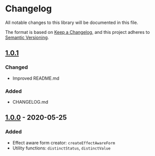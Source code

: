 # Changelog

All notable changes to this library will be documented in this file.

The format is based on [Keep a Changelog](https://keepachangelog.com/en/1.0.0/),
and this project adheres to [Semantic Versioning](https://semver.org/spec/v2.0.0.html).

## [1.0.1]

### Changed

- Improved README.md

### Added

- CHANGELOG.md

## [1.0.0] - 2020-05-25

### Added

- Effect aware form creator: `createEffectAwareForm`
- Utility functions: `distinctStatus`, `distinctValue`

[1.0.1]: https://www.npmjs.com/package/@kbru/form-effects/v/1.0.1
[1.0.0]: https://www.npmjs.com/package/@kbru/form-effects/v/1.0.0
